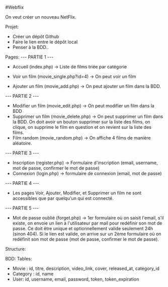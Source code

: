#Webflix

On veut créer un nouveau NetFlix.

Projet:
- Créer un dépôt Github
- Faire le lien entre le dépôt local
- Penser à la BDD..

Pages:
--- PARTIE 1 ---
- Accueil (index.php) -> Liste de films triée par catégorie

- Voir un film (movie_single.php?id=4) -> On peut voir un film
- Ajouter un film (movie_add.php) -> On peut ajouter un film dans la BDD. 

--- PARTIE 2 ---
- Modifier un film (movie_edit.php) -> On peut modifier un film dans la BDD
- Supprimer un film (movie_delete.php) -> On peut supprimer un film dans la BDD. On doit avoir un bouton supprimer sur la liste des films, on clique, on supprime le film en question et on revient sur la liste des films.
- Film random (movie_random.php) -> On affiche 4 films de manière aléatoire.

--- PARTIE 3 ---
- Inscription (register.php) -> Formulaire d'inscription (email, username, mot de passe, confirmer le mot de passe)
- Connexion (login.php) -> formulaire de connexion (email, mot de passe)

--- PARTIE 4 ---
- Les pages Voir, Ajouter, Modifier, et Supprimer un film ne sont accessibles que par quelqu'un qui est connecté.


--- PARTIE 5 --- 
- Mot de passe oublié (forget.php) -> 1er formulaire où on saisit l'email, s'il existe, on envoie un lien à l'utilisateur par mail pour redéfinir son mot de passe. Ce doit être unique et optionnellement valide seulement 24h (sinon 404). Si le lien est valide, on arrive sur un 2ème formulaire où on redéfinit son mot de passe (mot de passe, confirmer le mot de passe).
 

Structure:

BDD:
Tables:
- Movie : id, titre, description, video_link, cover, released_at, category_id
- Category : id, name
- User: id, username, email, password, token, token_expiration